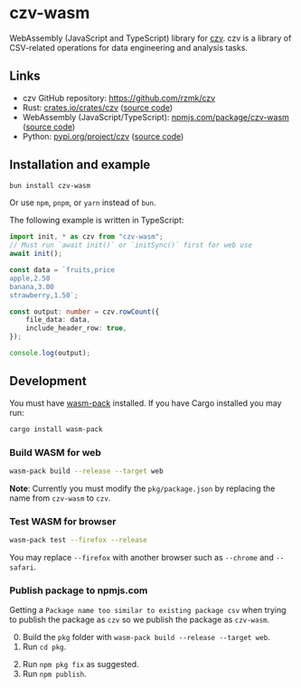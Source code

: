 # czv-wasm

WebAssembly (JavaScript and TypeScript) library for [czv](https://github.com/rzmk/czv). czv is a library of CSV-related operations for data engineering and analysis tasks.

## Links

-   czv GitHub repository: <https://github.com/rzmk/czv>
-   Rust: [crates.io/crates/czv](https://crates.io/crates/czv) ([source code](https://github.com/rzmk/czv/tree/main/czv))
-   WebAssembly (JavaScript/TypeScript): [npmjs.com/package/czv-wasm](https://www.npmjs.com/package/czv-wasm) ([source code](https://github.com/rzmk/czv/tree/main/czv-wasm))
-   Python: [pypi.org/project/czv](https://pypi.org/project/czv/) ([source code](https://github.com/rzmk/czv/tree/main/czv-python))

## Installation and example

```bash
bun install czv-wasm
```

Or use `npm`, `pnpm`, or `yarn` instead of `bun`.

The following example is written in TypeScript:

```ts
import init, * as czv from "czv-wasm";
// Must run `await init()` or `initSync()` first for web use
await init();

const data = `fruits,price
apple,2.50
banana,3.00
strawberry,1.50`;

const output: number = czv.rowCount({
    file_data: data,
    include_header_row: true,
});

console.log(output);
```

## Development

You must have [wasm-pack](https://rustwasm.github.io/wasm-pack/installer/) installed. If you have Cargo installed you may run:

```bash
cargo install wasm-pack
```

### Build WASM for web

```bash
wasm-pack build --release --target web
```

**Note**: Currently you must modify the `pkg/package.json` by replacing the name from `czv-wasm` to `czv`.

### Test WASM for browser

```bash
wasm-pack test --firefox --release
```

You may replace `--firefox` with another browser such as `--chrome` and `--safari`.

### Publish package to npmjs.com

Getting a `Package name too similar to existing package csv` when trying to publish the package as `czv` so we publish the package as `czv-wasm`.

0. Build the `pkg` folder with `wasm-pack build --release --target web`.
1. Run `cd pkg`.
 <!-- 1. Based on https://github.com/rustwasm/wasm-pack/issues/427#issuecomment-435966644, rename the `name` in `pkg/package.json` from `czv-wasm` to `czv`. -->
2. Run `npm pkg fix` as suggested.
3. Run `npm publish`.
